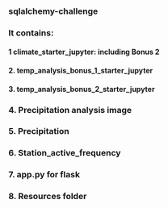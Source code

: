 ### sqlalchemy-challenge
### It contains:
#### 1 climate_starter_jupyter: including Bonus 2
#### 2. temp_analysis_bonus_1_starter_jupyter
#### 3. temp_analysis_bonus_2_starter_jupyter
### 4. Precipitation analysis image
### 5. Precipitation
### 6. Station_active_frequency
### 7. app.py for flask
### 8. Resources folder
